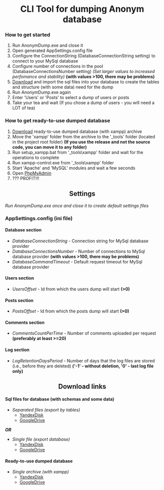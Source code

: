 ﻿# <div align="center">**CLI Tool for dumping Anonym database**</div>

### How to get started

1) Run AnonymDump.exe and close it
2) Open generated AppSettings.config file
3) Configure the ConnectionString (DatabaseConnectionString setting) to connect to your MySql database
4) Configure number of connections in the pool (DatabaseConnectionsNumber setting) *(Set larger values to increased perfomance and stability)* **(with values >100, there may be problems)**
5) [Download](#download-links) and import the sql files into your database to create the tables and structure (with some data) need for the dump
6) Run AnonymDump.exe again
7) Enter 'Users' or 'Posts' to select a dump of users or posts
8) Take your tea and wait (If you chose a dump of users - you will need a LOT of tea)


### How to get ready-to-use dumped database

1) [Download](#download-links) ready-to-use dumped database (with xampp) archive
2) Move the 'xampp' folder from the archive to the '&#95;tools' folder (located in the project root folder) **(If you use the release and not the source code, you can move it to any folder)**
3) Run setup_xampp.bat from '&#95;tools\xampp' folder and wait for the operations to complete
4) Run xampp-control.exe from '&#95;tools\xampp' folder
5) Start 'Apache' and 'MySQL' modules and wait a few seconds
6) Open [PhpMyAdmin](http://localhost/phpmyadmin/index.php)
7) ??? PROFIT!!!


## <div align="center">**Settings**</div>

*Run AnonymDump.exe once and close it to create default settings files*


### AppSettings.config (ini file)

#### Database section
- *DatabaseConnectionString* - Connection string for MySql database provider
- *DatabaseConnectionsNumber* - Number of connections to MySql database provider **(with values >100, there may be problems)**
- *DatabaseCommandTimeout* - Default request timeout for MySql database provider

#### Users section
- *UsersOffset* - Id from which the users dump will start **(>0)**

#### Posts section
- *PostsOffset* - Id from which the posts dump will start **(>0)**

#### Comments section
- *CommentsCountPerTime* - Number of comments uploaded per request **(preferably at least >=20)**

#### Log section
- *LogRetentionDaysPeriod* - Number of days that the log files are stored (i.e., before they are deleted) **('-1' - without deletion, '0' - last log file only)**


## <div align="center">**Download links**</div>

#### Sql files for database (with schemas and some data)

- *Separated files (export by tables)*
    - [YandexDisk](https://disk.yandex.ru/d/GUtxNbjHoNc_2Q)
    - [GoogleDrive](https://drive.google.com/file/d/1XAY57pf7SD_toe7GZXVBSLdbnGXoBoGO/view?usp=sharing)

***OR***

- *Single file (export database)*
    - [YandexDisk](https://disk.yandex.ru/d/lT6EgGvyg03TOg)
    - [GoogleDrive](https://drive.google.com/file/d/1vEoZbCWMirVXj5sfekZ8MPK4bFCCeZL2/view?usp=sharing)


#### Ready-to-use dumped database

- *Single archive (with xampp)*
    - [YandexDisk](https://disk.yandex.ru/d/DYrC3PiWwlE27A)
    - [GoogleDrive](https://drive.google.com/file/d/1r5MdxPaKWBJcbJm03xPdXmrihMC4HV6k/view?usp=sharing)


